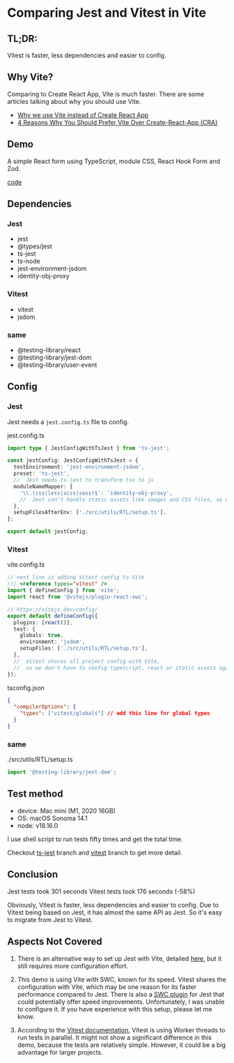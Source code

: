# Comparing Jest and Vitest in Vite

## TL;DR:

Vitest is faster, less dependencies and easier to config.

## Why Vite?

Comparing to Create React App, Vite is much faster. There are some articles talking about why you should use Vite.

- [Why we use Vite instead of Create React App](https://makimo.com/blog/why-we-use-vite-instead-of-create-react-app/)
- [4 Reasons Why You Should Prefer Vite Over Create-React-App (CRA)](https://semaphoreci.com/blog/vite)

## Demo

A simple React form using TypeScript, module CSS, React Hook Form and Zod.

[code](https://github.com/changjandam/test-speed-demo)

## Dependencies

### Jest

- jest
- @types/jest
- ts-jest
- ts-node
- jest-environment-jsdom
- identity-obj-proxy

### Vitest

- vitest
- jsdom

### same

- @testing-library/react
- @testing-library/jest-dom
- @testing-library/user-event

## Config

### Jest

Jest needs a `jest.config.ts` file to config.

jest.config.ts

```ts
import type { JestConfigWithTsJest } from 'ts-jest';

const jestConfig: JestConfigWithTsJest = {
  testEnvironment: 'jest-environment-jsdom',
  preset: 'ts-jest',
  //  Jest needs ts-jest to transform tsx to js
  moduleNameMapper: {
    '\\.(css|less|scss|sass)$': 'identity-obj-proxy',
    //  Jest can't handle static assets like images and CSS files, so we need to mock them.
  },
  setupFilesAfterEnv: ['./src/utils/RTL/setup.ts'],
};

export default jestConfig;
```

### Vitest

vite.config.ts

```ts
// next line is adding Vitest config to Vite
/// <reference types="vitest" />
import { defineConfig } from 'vite';
import react from '@vitejs/plugin-react-swc';

// https://vitejs.dev/config/
export default defineConfig({
  plugins: [react()],
  test: {
    globals: true,
    environment: 'jsdom',
    setupFiles: ['./src/utils/RTL/setup.ts'],
  },
  //  Vitest shares all project config with Vite,
  //  so we don't have to config typescript, react or static assets again.
});
```

tsconfig.json

```json
{
  "compilerOptions": {
    "types": ["vitest/globals"] // add this line for global types
  }
}
```

### same

./src/utils/RTL/setup.ts

```ts
import '@testing-library/jest-dom';
```

## Test method

- device: Mac mini (M1, 2020 16GB)
- OS: macOS Sonoma 14.1
- node: v18.16.0

I use shell script to run tests fifty times and get the total time.

Checkout [ts-jest](https://github.com/changjandam/test-speed-demo/tree/ts-jest) branch and [vitest](https://github.com/changjandam/test-speed-demo/tree/vitest) branch to get more detail.

## Conclusion

Jest tests took 301 seconds
Vitest tests took 176 seconds (-58%)

Obviously, Vitest is faster, less dependencies and easier to config.
Due to Vitest being based on Jest, it has almost the same API as Jest. So it's easy to migrate from Jest to Vitest.

## Aspects Not Covered

1. There is an alternative way to set up Jest with Vite, detailed [here](https://github.com/sodatea/vite-jest/blob/main/packages/vite-jest/README.md#vite-jest), but it still requires more configuration effort.

2. This demo is using Vite with SWC, known for its speed. Vitest shares the configuration with Vite, which may be one reason for its faster performance compared to Jest. There is also a [SWC plugin](https://swc.rs/docs/usage/jest) for Jest that could potentially offer speed improvements. Unfortunately, I was unable to configure it. If you have experience with this setup, please let me know.

3. According to the [Vitest documentation](https://vitest.dev/guide/why.html), Vitest is using Worker threads to run tests in parallel. It might not show a significant difference in this demo, because the tests are relatively simple. However, it could be a big advantage for larger projects.
